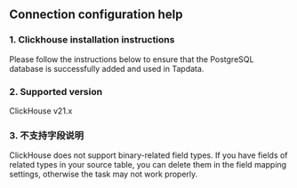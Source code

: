 ## **Connection configuration help**
### **1. Clickhouse installation instructions**
Please follow the instructions below to ensure that the PostgreSQL database is successfully added and used in Tapdata.
### **2. Supported version**
ClickHouse v21.x

### **3. 不支持字段说明**
ClickHouse does not support binary-related field types. If you have fields of related types in your source table, you can delete them in the field mapping settings, otherwise the task may not work properly. 